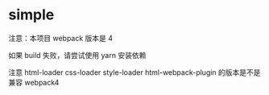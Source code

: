 # simple

注意：本项目 webpack 版本是 4

如果 build 失败，请尝试使用 yarn 安装依赖

注意 html-loader css-loader style-loader html-webpack-plugin 的版本是不是兼容 webpack4
